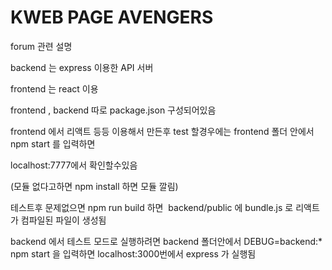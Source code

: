 KWEB PAGE AVENGERS
=======

forum 관련 설명


backend 는 express 이용한 API 서버

frontend 는 react 이용

frontend , backend 따로 package.json 구성되어있음

frontend 에서 리액트 등등 이용해서 만든후 test 할경우에는  frontend 폴더 안에서 npm start 를 입력하면

localhost:7777에서 확인할수있음

(모듈 없다고하면 npm install 하면 모듈 깔림)

테스트후 문제없으면 npm run build 하면  backend/public 에 bundle.js 로 리액트가 컴파일된 파일이 생성됨



backend 에서 테스트 모드로 실행하려면 backend 폴더안에서 DEBUG=backend:* npm start 을 입력하면 localhost:3000번에서 express 가 실행됨
